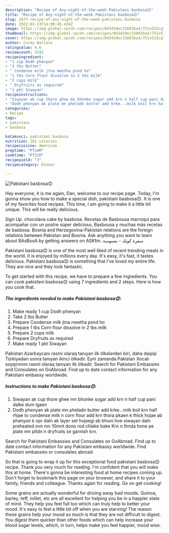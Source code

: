 ```yaml
---
description: "Recipe of Any-night-of-the-week Pakistani basbosa😊"
title: "Recipe of Any-night-of-the-week Pakistani basbosa😊"
slug: 2877-recipe-of-any-night-of-the-week-pakistani-basbosa
date: 2022-03-23T14:09:45.416Z
image: https://img-global.cpcdn.com/recipes/0d343dec33883ba4/751x532cq70/pakistani-basbosa😊-recipe-main-photo.jpg
thumbnail: https://img-global.cpcdn.com/recipes/0d343dec33883ba4/751x532cq70/pakistani-basbosa😊-recipe-main-photo.jpg
cover: https://img-global.cpcdn.com/recipes/0d343dec33883ba4/751x532cq70/pakistani-basbosa😊-recipe-main-photo.jpg
author: Corey Wallace
ratingvalue: 4.6
reviewcount: 3342
recipeingredient:
- "1 cup Dodh phenyan"
- "2 tbs Butter"
- " Condense milk jtna meetha psnd ho"
- "1 tbs Corn flour dissolve in 2 tbs milk"
- "2 cups milk"
- " Dryfruits as required"
- "1 pkt Siwayan"
recipeinstructions:
- "Siwayan ak cup thore ghee mn bhonke sugar add krn n half cup pani dalke dum lgaen"
- "Dodh phenyan ak plate mn pheladn butter add krke...milk boil krn half rhjae to condense milk n corn flour add krn thora pkaen k thick hojae ab phenyon k opr daln ak layer set hojaegi ab bhuni hoe siwayan daln preheated ovn mn 10mnt dono rod chlake bake Krn n thnda hone pe plate mn pltdn n dryfruits se garnish krn."
categories:
- Recipe
tags:
- pakistani
- basbosa

katakunci: pakistani basbosa 
nutrition: 161 calories
recipecuisine: American
preptime: "PT14M"
cooktime: "PT31M"
recipeyield: "3"
recipecategory: Dinner

---
```



![Pakistani basbosa😊](https://img-global.cpcdn.com/recipes/0d343dec33883ba4/751x532cq70/pakistani-basbosa😊-recipe-main-photo.jpg)

Hey everyone, it is me again, Dan, welcome to our recipe page. Today, I'm gonna show you how to make a special dish, pakistani basbosa😊. It is one of my favorites food recipes. This time, I am going to make it a little bit unique. This will be really delicious.

Sign Up. chocolava cake by basbosa. Recetas de Basbousa marroquí para acompañar con un postre súper delicioso, Basbousa y muchas más recetas de basbosa. Bosnia and Herzegovina-Pakistan relations are the foreign relations between Pakistan and Bosnia. Ask anything you want to learn about BAsBosA by getting answers on ASKfm. سفرة كويك - بسبوسة

Pakistani basbosa😊 is one of the most well liked of recent trending meals in the world. It is enjoyed by millions every day. It's easy, it's fast, it tastes delicious. Pakistani basbosa😊 is something that I've loved my entire life. They are nice and they look fantastic.


To get started with this recipe, we have to prepare a few ingredients. You can cook pakistani basbosa😊 using 7 ingredients and 2 steps. Here is how you cook that.

<!--inarticleads1-->

##### The ingredients needed to make Pakistani basbosa😊:

1. Make ready 1 cup Dodh phenyan
1. Take 2 tbs Butter
1. Prepare  Condense milk jtna meetha psnd ho
1. Prepare 1 tbs Corn flour dissolve in 2 tbs milk
1. Prepare 2 cups milk
1. Prepare  Dryfruits as required
1. Make ready 1 pkt Siwayan


Pakistan Azərbaycanı rəsmi olaraq tanıyan ilk ölkələrdən biri, daha dəqiqi Türkiyədən sonra tanıyan ikinci ölkədir. Eyni zamanda Pakistan Xocalı soyqırımını rəsmi olaraq tanıyan ilk ölkədir. Search for Pakistani Embassies and Consulates on GoAbroad. Find up to date contact information for any Pakistani embassy worldwide. 

<!--inarticleads2-->

##### Instructions to make Pakistani basbosa😊:

1. Siwayan ak cup thore ghee mn bhonke sugar add krn n half cup pani dalke dum lgaen
1. Dodh phenyan ak plate mn pheladn butter add krke...milk boil krn half rhjae to condense milk n corn flour add krn thora pkaen k thick hojae ab phenyon k opr daln ak layer set hojaegi ab bhuni hoe siwayan daln preheated ovn mn 10mnt dono rod chlake bake Krn n thnda hone pe plate mn pltdn n dryfruits se garnish krn.


Search for Pakistani Embassies and Consulates on GoAbroad. Find up to date contact information for any Pakistani embassy worldwide. Find Pakistani embassies or consulates abroad. 

So that is going to wrap it up for this exceptional food pakistani basbosa😊 recipe. Thank you very much for reading. I'm confident that you will make this at home. There's gonna be interesting food at home recipes coming up. Don't forget to bookmark this page on your browser, and share it to your family, friends and colleague. Thanks again for reading. Go on get cooking!

Some grains are actually wonderful for driving away bad moods. Quinoa, barley, teff, millet, etc are all excellent for helping you be in a happier state of mind. They help you feel full too which can truly help to better your mood. It's easy to feel a little bit off when you are starving! The reason these grains help your mood so much is that they are not difficult to digest. You digest them quicker than other foods which can help increase your blood sugar levels, which, in turn, helps make you feel happier, mood wise.
